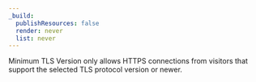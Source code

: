 ```yaml
---
_build:
  publishResources: false
  render: never
  list: never
---
```

Minimum TLS Version only allows HTTPS connections from visitors that support the selected TLS protocol version or newer.
